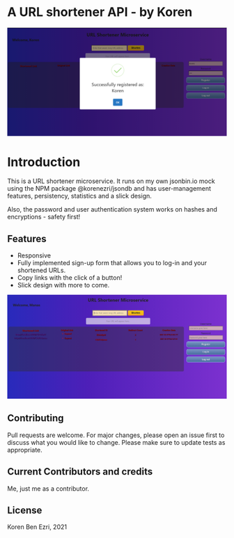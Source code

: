 
# A URL shortener API - by Koren
![pic one](https://github.com/KorenEzri/Url-Shortener-Task/blob/alpha/register.PNG)

# Introduction

This is a URL shortener microservice. It runs on my own jsonbin.io mock using the NPM package @korenezri/jsondb and has user-management features, persistency, statistics and a slick design.

Also, the password and user authentication system works on hashes and encryptions - safety first!

## Features

* Responsive
* Fully implemented sign-up form that allows you to log-in and your shortened URLs.
* Copy links with the click of a button!
* Slick design with more to come.

![pic2](https://github.com/KorenEzri/Url-Shortener-Task/blob/alpha/ss.PNG)

## Contributing
Pull requests are welcome. For major changes, please open an issue first to discuss what you would like to change.
Please make sure to update tests as appropriate.

## Current Contributors and credits

Me, just me as a contributor.

## License
Koren Ben Ezri, 2021
